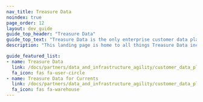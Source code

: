 ```yaml
---
nav_title: Treasure Data
noindex: true
page_order: 12
layout: dev_guide
guide_top_header: "Treasure Data"
guide_top_text: "Treasure Data is the only enterprise customer data platform (CDP) that drives relevant customer experiences by harmonizing data, insights, and engagement to work in perfect unison. Armed with these actionable indicators, CX teams, including marketing, sales, and customer service, can effectively optimize spending and personalize omnichannel interactions across the entire customer journey."
description: "This landing page is home to all things Treasure Data including integration guidance and Treasure Data for Currents."

guide_featured_list:
- name: Treasure Data
  link: /docs/partners/data_and_infrastructure_agility/customer_data_platform/treasure_data/treasure_data/
  fa_icon: fas fa-user-circle
- name: Treasure Data for Currents
  link: /docs/partners/data_and_infrastructure_agility/customer_data_platform/treasured_data/treasure_data_for_currents/
  fa_icon: fas fa-warehouse
---
```

<br>
